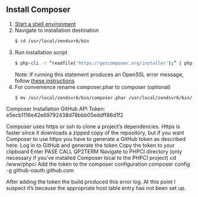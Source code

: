 ## Install Composer

1. [Start a shell environment](enter-pase-environment.md)  
2. Navigate to installation destination  
    ```bash
    $ cd /usr/local/zendsvr6/bin
    ```  
3. Run installation script  
    ```bash
    $ php-cli -r “readfile('https://getcomposer.org/installer');” | php-cli
    ```  
    Note: If running this statement produces an OpenSSL error message, follow [these instructions](setting-up-ssl-peer-certificates.md)  
4. For convenience rename composer.phar to composer (optional)  
    ```bash
    $ mv /usr/local/zendsvr6/bin/composer.phar /usr/local/zendsvr6/bin/composer
    ```  
    
    
Composer Installation
GitHub API Token: e5ecb1116e42e69792438d78bbb05eddff86d1f2

Composer uses https or ssh to clone a project’s dependencies. Https is faster since it downloads a zipped copy of the repository, but if you want Composer to use https you have to generate a GitHub token as described here. 
Log in to GitHub and generate the token
Copy the token to your clipboard
Enter PASE
CALL QP2TERM
Navigate to PHPCI directory (only necessary if you’ve installed Composer local to the PHPCI project)
cd /www/phpci
Add the token to the composer configuration
composer config -g github-oauth.github.com <oauthtoken>

After adding the token the build produced this error log. At this point I suspect it’s because the appropriate host table entry has not been set up.


